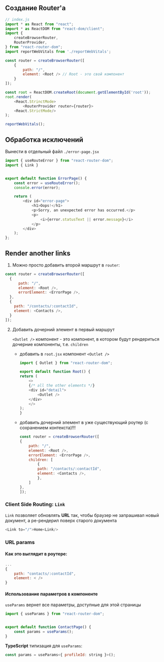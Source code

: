 
## Создание Router'а

```js
// index.js
import * as React from "react";
import * as ReactDOM from "react-dom/client";
import {
    createBrowserRouter,
    RouterProvider,
} from "react-router-dom";
import reportWebVitals from './reportWebVitals';

const router = createBrowserRouter([
    {
        path: "/",
        element: <Root /> // Root - это свой компонент
    }
]);

const root = ReactDOM.createRoot(document.getElementById('root'));
root.render(
    <React.StrinctMode>
        <RouterProvider router={router}>
    <React.StrictMode/>
);

reportWebVitals();
```


## Обработка исключений

Вынести в отдельный файл `./error-page.jsx`

```js
import { useRouteError } from "react-router-dom";
import { Link }


export default function ErrorPage() {
    const error = useRouteError();
    console.error(error);

    return (
        <div id="error-page">
            <h1>Oops!</h1>
            <p>Sorry, an unexpected error has occurred.</p>
            <p>
                <i>{error.statusText || error.message}</i>
            </p>
        </div>
    );
};

```


## Render another links

1. Можно просто добавить второй маршрут в `router`:

```js
const router = createBrowserRouter([
  {
      path: "/",
      element: <Root />,
      errorElement: <ErrorPage />,
  },
  {
    path: "/contacts/:contactId",
    element: <Contacts />,
  }
]);

```


2. Добавить дочерний элемент в первый маршрут

    `<Outlet />` компонент - это компонент, в котором будут рендериться дочерние компоненты, т.е. `children`

    - добавить в `root.jsx` компонент `<Outlet />`

        ```js
        import { Outlet } from "react-router-dom";

        export default function Root() {
        return (
            <>
            {/* all the other elements */}
            <div id="detail">
                <Outlet />
            </div>
            </>
        );
        }
        ```
    
    - добавить дочерний элемент в уже существующий роутер (с сохранением контекста)!!!

        ```js
        const router = createBrowserRouter([
        {
            path: "/",
            element: <Root />,
            errorElement: <ErrorPage />,
            children: [
                {
                path: "/contacts/:contactId",
                element: <Contacts />,
                },
            ]
        },
        ]);
        ```

### Client Side Routing: `Link` 

`Link` позволяет обновлять **URL** так, чтобы браузер не запрашивал новый документ, а ре-рендерил поверх старого документа

```js
<Link to="/">Home<Link/>
```


### URL params

#### Как это выглядит в роутере:

```js
...
{
    path: "contacts/:contactId",
    element: < />
}
```

#### Использование параметров в компоненте

`useParams` вернет все параметры, доступные для этой страницы

```js
import { useParams } from "react-router-dom";


export default function ContactPage() {
    const params = useParams();
}
```

**TypeScript** типизация для `useParams`:

```js
const params = useParams<{ profileId: string }>();
```